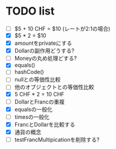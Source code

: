 # TODO list

* [ ] $5 + 10 CHF = $10 (レートが2:1の場合)
* [x] $5 * 2 = $10
* [x] amountをprivateにする
* [x] Dollarの副作用どうする?
* [ ] Moneyの丸め処理どする?
* [x] equals()
* [ ] hashCode()
* [ ] nullとの等価性比較
* [ ] 他のオブジェクトとの等価性比較
* [x] 5 CHF * 2 = 10 CHF
* [ ] DollarとFrancの重複
* [x] equalsの一般化
* [ ] timesの一般化
* [x] FrancとDollarを比較する
* [x] 通貨の概念
* [ ] testFrancMultipicationを削除する?
